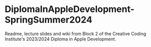 # DiplomaInAppleDevelopment-SpringSummer2024
Readme, lecture slides and wiki from Block 2 of the Creative Coding Institute's 2023/2024 Diploma in Apple Development.
